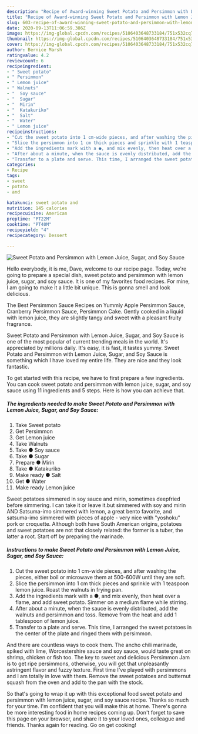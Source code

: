 ```yaml
---
description: "Recipe of Award-winning Sweet Potato and Persimmon with Lemon Juice, Sugar, and Soy Sauce"
title: "Recipe of Award-winning Sweet Potato and Persimmon with Lemon Juice, Sugar, and Soy Sauce"
slug: 603-recipe-of-award-winning-sweet-potato-and-persimmon-with-lemon-juice-sugar-and-soy-sauce
date: 2020-09-13T11:06:59.386Z
image: https://img-global.cpcdn.com/recipes/5106403648733184/751x532cq70/sweet-potato-and-persimmon-with-lemon-juice-sugar-and-soy-sauce-recipe-main-photo.jpg
thumbnail: https://img-global.cpcdn.com/recipes/5106403648733184/751x532cq70/sweet-potato-and-persimmon-with-lemon-juice-sugar-and-soy-sauce-recipe-main-photo.jpg
cover: https://img-global.cpcdn.com/recipes/5106403648733184/751x532cq70/sweet-potato-and-persimmon-with-lemon-juice-sugar-and-soy-sauce-recipe-main-photo.jpg
author: Bernice Marsh
ratingvalue: 4.2
reviewcount: 6
recipeingredient:
- " Sweet potato"
- " Persimmon"
- " Lemon juice"
- " Walnuts"
- "  Soy sauce"
- "  Sugar"
- "  Mirin"
- "  Katakuriko"
- "  Salt"
- "  Water"
- " Lemon juice"
recipeinstructions:
- "Cut the sweet potato into 1 cm-wide pieces, and after washing the pieces, either boil or microwave them at 500-600W until they are soft."
- "Slice the persimmon into 1 cm thick pieces and sprinkle with 1 teaspoon lemon juice. Roast the walnuts in frying pan."
- "Add the ingredients mark with a ●, and mix evenly, then heat over a flame, and add sweet potato. Simmer on a medium flame while stirring."
- "After about a minute, when the sauce is evenly distributed, add the walnuts and persimmon and toss. Remove from the heat and add 1 tablespoon of lemon juice."
- "Transfer to a plate and serve. This time, I arranged the sweet potatoes in the center of the plate and ringed them with persimmon."
categories:
- Recipe
tags:
- sweet
- potato
- and

katakunci: sweet potato and 
nutrition: 145 calories
recipecuisine: American
preptime: "PT22M"
cooktime: "PT40M"
recipeyield: "4"
recipecategory: Dessert

---
```



![Sweet Potato and Persimmon with Lemon Juice, Sugar, and Soy Sauce](https://img-global.cpcdn.com/recipes/5106403648733184/751x532cq70/sweet-potato-and-persimmon-with-lemon-juice-sugar-and-soy-sauce-recipe-main-photo.jpg)

Hello everybody, it is me, Dave, welcome to our recipe page. Today, we're going to prepare a special dish, sweet potato and persimmon with lemon juice, sugar, and soy sauce. It is one of my favorites food recipes. For mine, I am going to make it a little bit unique. This is gonna smell and look delicious.

The Best Persimmon Sauce Recipes on Yummly Apple Persimmon Sauce, Cranberry Persimmon Sauce, Persimmon Cake. Gently cooked in a liquid with lemon juice, they are slightly tangy and sweet with a pleasant fruity fragrance.

Sweet Potato and Persimmon with Lemon Juice, Sugar, and Soy Sauce is one of the most popular of current trending meals in the world. It's appreciated by millions daily. It's easy, it is fast, it tastes yummy. Sweet Potato and Persimmon with Lemon Juice, Sugar, and Soy Sauce is something which I have loved my entire life. They are nice and they look fantastic.


To get started with this recipe, we have to first prepare a few ingredients. You can cook sweet potato and persimmon with lemon juice, sugar, and soy sauce using 11 ingredients and 5 steps. Here is how you can achieve that.

<!--inarticleads1-->

##### The ingredients needed to make Sweet Potato and Persimmon with Lemon Juice, Sugar, and Soy Sauce:

1. Take  Sweet potato
1. Get  Persimmon
1. Get  Lemon juice
1. Take  Walnuts
1. Take  ● Soy sauce
1. Take  ● Sugar
1. Prepare  ● Mirin
1. Take  ● Katakuriko
1. Make ready  ● Salt
1. Get  ● Water
1. Make ready  Lemon juice


Sweet potatoes simmered in soy sauce and mirin, sometimes deepfried before simmering. I can take it or leave it.but simmered with soy and mirin AND Satsuma-imo simmered with lemon, a great bento favorite, and satsuma-imo simmered with pieces of apple - very nice with &#34;yoshoku&#34; pork or croquette. Although both have South American origins, potatoes and sweet potatoes are not that closely related: the former is a tuber, the latter a root. Start off by preparing the marinade. 

<!--inarticleads2-->

##### Instructions to make Sweet Potato and Persimmon with Lemon Juice, Sugar, and Soy Sauce:

1. Cut the sweet potato into 1 cm-wide pieces, and after washing the pieces, either boil or microwave them at 500-600W until they are soft.
1. Slice the persimmon into 1 cm thick pieces and sprinkle with 1 teaspoon lemon juice. Roast the walnuts in frying pan.
1. Add the ingredients mark with a ●, and mix evenly, then heat over a flame, and add sweet potato. Simmer on a medium flame while stirring.
1. After about a minute, when the sauce is evenly distributed, add the walnuts and persimmon and toss. Remove from the heat and add 1 tablespoon of lemon juice.
1. Transfer to a plate and serve. This time, I arranged the sweet potatoes in the center of the plate and ringed them with persimmon.


And there are countless ways to cook them. The ancho chili marinade, spiked with lime, Worcestershire sauce and soy sauce, would taste great on shrimp, chicken or fish too. The key to sweet and delicious Persimmon Jam is to get ripe persimmons, otherwise, you will get that unpleasantly astringent flavor and fuzzy texture. First time I&#39;ve played with persimmons and I am totally in love with them. Remove the sweet potatoes and butternut squash from the oven and add to the pan with the stock. 

So that's going to wrap it up with this exceptional food sweet potato and persimmon with lemon juice, sugar, and soy sauce recipe. Thanks so much for your time. I'm confident that you will make this at home. There's gonna be more interesting food in home recipes coming up. Don't forget to save this page on your browser, and share it to your loved ones, colleague and friends. Thanks again for reading. Go on get cooking!
